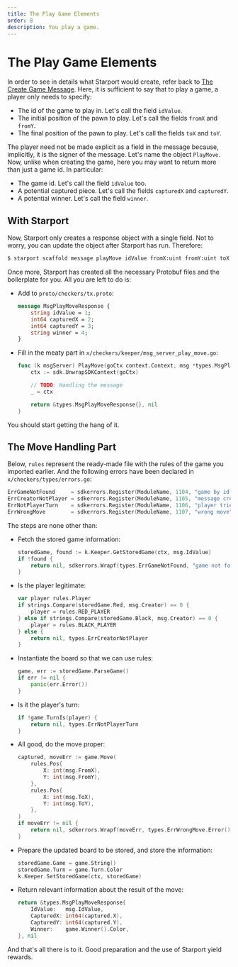 ```yaml
---
title: The Play Game Elements
order: 8
description: You play a game.
---
```


# The Play Game Elements

In order to see in details what Starport would create, refer back to [The Create Game Message](./03-starport-04-create-message). Here, it is sufficient to say that to play a game, a player only needs to specify:

* The id of the game to play in. Let's call the field `idValue`.
* The initial position of the pawn to play. Let's call the fields `fromX` and `fromY`.
* The final position of the pawn to play. Let's call the fields `toX` and `toY`.

The player need not be made explicit as a field in the message because, implicitly, it is the signer of the message. Let's name the object `PlayMove`. Now, unlike when creating the game, here you may want to return more than just a game id. In particular:

* The game id. Let's call the field `idValue` too.
* A potential captured piece. Let's call the fields `capturedX` and `capturedY`.
* A potential winner. Let's call the field `winner`.

## With Starport

Now, Starport only creates a response object with a single field. Not to worry, you can update the object after Starport has run. Therefore:

```sh
$ starport scaffold message playMove idValue fromX:uint fromY:uint toX:uint toY:uint --module checkers --response idValue
```
Once more, Starport has created all the necessary Protobuf files and the boilerplate for you. All you are left to do is:

* Add to `proto/checkers/tx.proto`:
    ```protobuf [https://github.com/cosmos/b9-checkers-academy-draft/blob/8d686fc4feaf38687092712849f35a5d74a11378/proto/checkers/tx.proto#L25-L30]
    message MsgPlayMoveResponse {
        string idValue = 1;
        int64 capturedX = 2;
        int64 capturedY = 3;
        string winner = 4;
    }
    ```
* Fill in the meaty part in `x/checkers/keeper/msg_server_play_move.go`:
    ```go [https://github.com/cosmos/b9-checkers-academy-draft/blob/f52a673c3fbd2c31c408f0c0aecb70d8c1a880f7/x/checkers/keeper/msg_server_play_move.go#L10-L17]
    func (k msgServer) PlayMove(goCtx context.Context, msg *types.MsgPlayMove) (*types.MsgPlayMoveResponse, error) {
        ctx := sdk.UnwrapSDKContext(goCtx)

        // TODO: Handling the message
        _ = ctx

        return &types.MsgPlayMoveResponse{}, nil
    }
    ```

You should start getting the hang of it.

## The Move Handling Part

Below, `rules` represent the ready-made file with the rules of the game you imported earlier. And the following errors have been declared in `x/checkers/types/errors.go`:

```go [https://github.com/cosmos/b9-checkers-academy-draft/blob/8d686fc4feaf38687092712849f35a5d74a11378/x/checkers/types/errors.go#L14-L18]
ErrGameNotFound     = sdkerrors.Register(ModuleName, 1104, "game by id not found: %s")
ErrCreatorNotPlayer = sdkerrors.Register(ModuleName, 1105, "message creator is not a player: %s")
ErrNotPlayerTurn    = sdkerrors.Register(ModuleName, 1106, "player tried to play out of turn: %s")
ErrWrongMove        = sdkerrors.Register(ModuleName, 1107, "wrong move")
```
The steps are none other than:

* Fetch the stored game information:
    ```go [https://github.com/cosmos/b9-checkers-academy-draft/blob/8d686fc/x/checkers/keeper/msg_server_play_move.go#L16-L19]
    storedGame, found := k.Keeper.GetStoredGame(ctx, msg.IdValue)
    if !found {
        return nil, sdkerrors.Wrapf(types.ErrGameNotFound, "game not found %s", msg.IdValue)
    }
    ```
* Is the player legitimate:
    ```go [https://github.com/cosmos/b9-checkers-academy-draft/blob/8d686fc/x/checkers/keeper/msg_server_play_move.go#L22-L29]
    var player rules.Player
    if strings.Compare(storedGame.Red, msg.Creator) == 0 {
        player = rules.RED_PLAYER
    } else if strings.Compare(storedGame.Black, msg.Creator) == 0 {
        player = rules.BLACK_PLAYER
    } else {
        return nil, types.ErrCreatorNotPlayer
    }
    ```
* Instantiate the board so that we can use rules:
    ```go [https://github.com/cosmos/b9-checkers-academy-draft/blob/8d686fc/x/checkers/keeper/msg_server_play_move.go#L32-L35]
    game, err := storedGame.ParseGame()
    if err != nil {
        panic(err.Error())
    }
    ```
* Is it the player's turn:
    ```go [https://github.com/cosmos/b9-checkers-academy-draft/blob/8d686fc/x/checkers/keeper/msg_server_play_move.go#L36-L38]
    if !game.TurnIs(player) {
        return nil, types.ErrNotPlayerTurn
    }
    ```
* All good, do the move proper:
    ```go [https://github.com/cosmos/b9-checkers-academy-draft/blob/8d686fc/x/checkers/keeper/msg_server_play_move.go#L41-L53]
    captured, moveErr := game.Move(
        rules.Pos{
            X: int(msg.FromX),
            Y: int(msg.FromY),
        },
        rules.Pos{
            X: int(msg.ToX),
            Y: int(msg.ToY),
        },
    )
    if moveErr != nil {
        return nil, sdkerrors.Wrapf(moveErr, types.ErrWrongMove.Error())
    }
    ```
* Prepare the updated board to be stored, and store the information:
    ```go [https://github.com/cosmos/b9-checkers-academy-draft/blob/8d686fc/x/checkers/keeper/msg_server_play_move.go#L56-L58]
    storedGame.Game = game.String()
    storedGame.Turn = game.Turn.Color
    k.Keeper.SetStoredGame(ctx, storedGame)
    ```
* Return relevant information about the result of the move:
    ```go [https://github.com/cosmos/b9-checkers-academy-draft/blob/8d686fc/x/checkers/keeper/msg_server_play_move.go#L61-L66]
    return &types.MsgPlayMoveResponse{
        IdValue:   msg.IdValue,
        CapturedX: int64(captured.X),
        CapturedY: int64(captured.Y),
        Winner:    game.Winner().Color,
    }, nil
    ```

And that's all there is to it. Good preparation and the use of Starport yield rewards.
